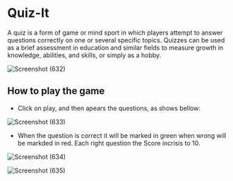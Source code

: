 # Quiz-It

A quiz is a form of game or mind sport in which players attempt to answer questions correctly on one or several specific topics. Quizzes can be used as a brief assessment in education and similar fields to measure growth in knowledge, abilities, and skills, or simply as a hobby.

![Screenshot (632)](https://github.com/RodriguesIsrael/Quiz-It/assets/122437243/08acd145-64d0-4afb-90f6-cd5cef1c7f2a)

## How to play the game
 * Click on play, and then apears the questions, as shows bellow:


![Screenshot (633)](https://github.com/RodriguesIsrael/Quiz-It/assets/122437243/233d6dd4-612b-4324-8869-ad7d6c8d19fa)

 * When the question is correct it will be marked in green when wrong will be markded in red. Each right question the Score incrisis to 10.

![Screenshot (634)](https://github.com/RodriguesIsrael/Quiz-It/assets/122437243/c808fd19-9094-41dc-b966-cfc3dff2775d)

![Screenshot (635)](https://github.com/RodriguesIsrael/Quiz-It/assets/122437243/637c4d00-68d3-493e-9462-b710c16b7e06)

